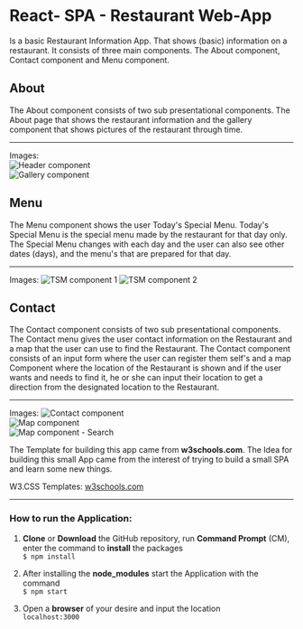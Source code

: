 # React- SPA - Restaurant Web-App

Is a basic Restaurant Information App. That shows (basic) information on a restaurant.
It consists of three main components. The About component, Contact component and Menu component.

## About
The About component consists of two sub presentational components.
The About page that shows the restaurant information and the gallery component that shows pictures of the restaurant through time.

***  
Images:   
![Header component](https://user-images.githubusercontent.com/7116646/31453178-87dd73a6-aeb1-11e7-9a47-a85d04b2d97f.png)  
![Gallery component](https://user-images.githubusercontent.com/7116646/31453188-903b9c44-aeb1-11e7-86b6-3c6094741be2.png)  

## Menu
The Menu component shows the user Today's Special Menu. Today's Special Menu is the special menu made by the restaurant for that day only. The Special Menu changes with each day and the user can also see other dates (days), and the menu's that are prepared for that day.

***
Images:
![TSM component 1](https://user-images.githubusercontent.com/7116646/31453191-92a5dfda-aeb1-11e7-91c5-8131726e9480.png)
![TSM component 2](https://user-images.githubusercontent.com/7116646/31453194-94c5ae80-aeb1-11e7-8264-84f3ca60380e.png)  

## Contact  
The Contact component consists of two sub presentational components.
The Contact menu gives the user contact information on the Restaurant and a map that the user can use to find the Restaurant. The Contact component consists of an input form where the user can register them self's and a map Component where the location of the Restaurant is shown and if the user wants and needs to find it, he or she can input their location to get a direction from the designated location to the Restaurant.

***  
Images:
![Contact component](https://user-images.githubusercontent.com/7116646/31453204-99927e48-aeb1-11e7-9806-6c8360c6539e.png)  
![Map component](https://user-images.githubusercontent.com/7116646/31453200-97a64c4a-aeb1-11e7-8eed-750f7d5f5cd6.png)  
![Map component - Search](https://user-images.githubusercontent.com/7116646/31453196-965be408-aeb1-11e7-9ebb-fea9c9816918.png)

The Template for building this app came from <strong>w3schools.com</strong>.
The Idea for building this small App came from the interest of trying to build a small SPA and learn some new things.

W3.CSS Templates: [w3schools.com](https://www.w3schools.com/w3css/w3css_templates.asp)  

***
### How to run the Application:
1. **Clone** or **Download** the GitHub repository, run **Command Prompt** (CM), enter the command to **install** the packages  
    `$ npm install`

2. After installing the **node_modules** start the Application with the command  
    `$ npm start`

3. Open a **browser** of your desire and input the location  
    `localhost:3000`
